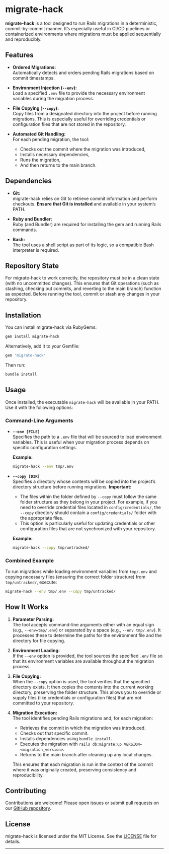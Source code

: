 # migrate-hack

**migrate-hack** is a tool designed to run Rails migrations in a deterministic, commit-by-commit manner. It’s especially useful in CI/CD pipelines or containerized environments where migrations must be applied sequentially and reproducibly.

## Features

- **Ordered Migrations:**  
  Automatically detects and orders pending Rails migrations based on commit timestamps.

- **Environment Injection (`--env`):**  
  Load a specified `.env` file to provide the necessary environment variables during the migration process.

- **File Copying (`--copy`):**  
  Copy files from a designated directory into the project before running migrations. This is especially useful for overriding credentials or configuration files that are not stored in the repository.

- **Automated Git Handling:**  
  For each pending migration, the tool:
  - Checks out the commit where the migration was introduced,
  - Installs necessary dependencies,
  - Runs the migration,
  - And then returns to the main branch.

## Dependencies

- **Git:**  
  migrate-hack relies on Git to retrieve commit information and perform checkouts. **Ensure that Git is installed** and available in your system’s PATH.

- **Ruby and Bundler:**  
  Ruby (and Bundler) are required for installing the gem and running Rails commands.

- **Bash:**  
  The tool uses a shell script as part of its logic, so a compatible Bash interpreter is required.

## Repository State

For migrate-hack to work correctly, the repository must be in a clean state (with no uncommitted changes). This ensures that Git operations (such as stashing, checking out commits, and reverting to the main branch) function as expected. Before running the tool, commit or stash any changes in your repository.

## Installation

You can install migrate-hack via RubyGems:

```bash
gem install migrate-hack
```

Alternatively, add it to your Gemfile:

```ruby
gem 'migrate-hack'
```

Then run:

```bash
bundle install
```

## Usage

Once installed, the executable `migrate-hack` will be available in your PATH. Use it with the following options:

### Command-Line Arguments

- **`--env [FILE]`**  
  Specifies the path to a `.env` file that will be sourced to load environment variables. This is useful when your migration process depends on specific configuration settings.

  **Example:**
  ```bash
  migrate-hack --env tmp/.env
  ```

- **`--copy [DIR]`**  
  Specifies a directory whose contents will be copied into the project’s directory structure before running migrations. **Important:**  
  - The files within the folder defined by `--copy` must follow the same folder structure as they belong in your project. For example, if you need to override credential files located in `config/credentials/`, the `--copy` directory should contain a `config/credentials/` folder with the appropriate files.
  - This option is particularly useful for updating credentials or other configuration files that are not synchronized with your repository.

  **Example:**
  ```bash
  migrate-hack --copy tmp/untracked/
  ```

### Combined Example

To run migrations while loading environment variables from `tmp/.env` and copying necessary files (ensuring the correct folder structure) from `tmp/untracked/`, execute:

```bash
migrate-hack --env tmp/.env --copy tmp/untracked/
```

## How It Works

1. **Parameter Parsing:**  
   The tool accepts command-line arguments either with an equal sign (e.g., `--env=tmp/.env`) or separated by a space (e.g., `--env tmp/.env`). It processes these to determine the paths for the environment file and the directory for file copying.

2. **Environment Loading:**  
   If the `--env` option is provided, the tool sources the specified `.env` file so that its environment variables are available throughout the migration process.

3. **File Copying:**  
   When the `--copy` option is used, the tool verifies that the specified directory exists. It then copies the contents into the current working directory, preserving the folder structure. This allows you to override or supply files (like credentials or configuration files) that are not committed to your repository.

4. **Migration Execution:**  
   The tool identifies pending Rails migrations and, for each migration:
   - Retrieves the commit in which the migration was introduced.
   - Checks out that specific commit.
   - Installs dependencies using `bundle install`.
   - Executes the migration with `rails db:migrate:up VERSION=<migration_version>`.
   - Returns to the main branch after cleaning up any local changes.
   
   This ensures that each migration is run in the context of the commit where it was originally created, preserving consistency and reproducibility.

## Contributing

Contributions are welcome! Please open issues or submit pull requests on our [GitHub repository](https://github.com/your-repository).

## License

migrate-hack is licensed under the MIT License. See the [LICENSE](LICENSE) file for details.

---

